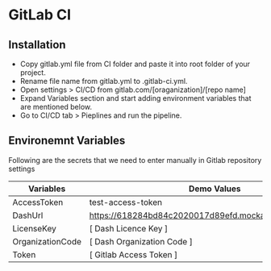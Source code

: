 
# **GitLab CI**


## Installation
 
- Copy gitlab.yml file from CI folder and paste it into root folder of your project.
- Rename file name from gitlab.yml to .gitlab-ci.yml.
- Open settings > CI/CD from gitlab.com/[oraganization]/[repo name]
- Expand Variables section and start adding environment variables that are mentioned below.
- Go to CI/CD tab > Pieplines and run the pipeline.

## Environemnt Variables

Following are the secrets that we need to enter manually in Gitlab repository settings

| Variables | Demo Values |
| ----------| ---------- |
| AccessToken | test-access-token |
| DashUrl | https://618284bd84c2020017d89efd.mockapi.io/api/kics/github |
| LicenseKey | [ Dash Licence Key ] |
| OrganizationCode | [ Dash Organization Code ] |
| Token | [ Gitlab Access Token ] |